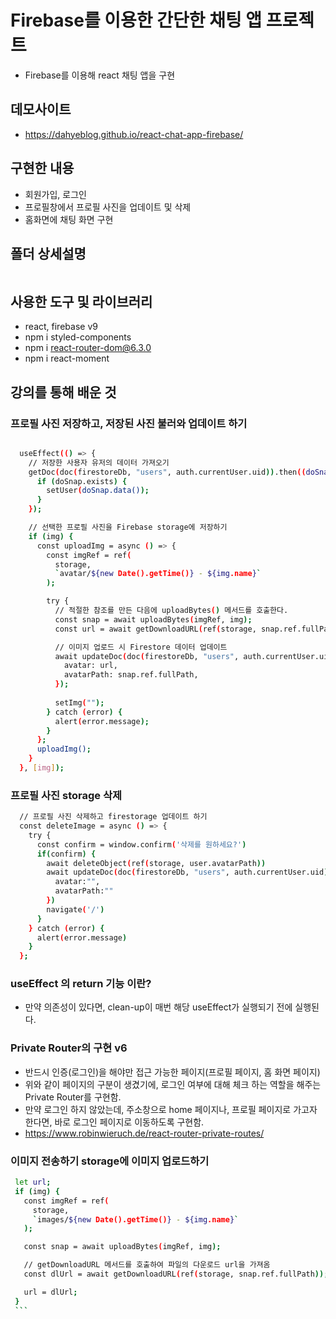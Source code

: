 # Firebase를 이용한 간단한 채팅 앱 프로젝트
-  Firebase를 이용해 react 채팅 앱을 구현

## 데모사이트
- https://dahyeblog.github.io/react-chat-app-firebase/

## 구현한 내용
- 회원가입, 로그인
- 프로필창에서 프로필 사진을 업데이트 및 삭제
- 홈화면에 채팅 화면 구현

## 폴더 상세설명
```bash 

```

## 사용한 도구 및 라이브러리
- react, firebase v9
- npm i styled-components
- npm i react-router-dom@6.3.0
- npm i react-moment


## 강의를 통해 배운 것
### 프로필 사진 저장하고, 저장된 사진 불러와 업데이트 하기
```bash 

  useEffect(() => {
    // 저장한 사용자 유저의 데이터 가져오기
    getDoc(doc(firestoreDb, "users", auth.currentUser.uid)).then((doSnap) => {
      if (doSnap.exists) {
        setUser(doSnap.data());
      }
    });

    // 선택한 프로필 사진을 Firebase storage에 저장하기
    if (img) {
      const uploadImg = async () => {
        const imgRef = ref(
          storage,
          `avatar/${new Date().getTime()} - ${img.name}`
        );

        try {
          // 적절한 참조를 만든 다음에 uploadBytes() 메서드를 호출한다.
          const snap = await uploadBytes(imgRef, img);
          const url = await getDownloadURL(ref(storage, snap.ref.fullPath));

          // 이미지 업로드 시 Firestore 데이터 업데이트
          await updateDoc(doc(firestoreDb, "users", auth.currentUser.uid), {
            avatar: url,
            avatarPath: snap.ref.fullPath,
          });
          
          setImg("");
        } catch (error) {
          alert(error.message);
        }
      };
      uploadImg();
    }
  }, [img]);

  ```

### 프로필 사진 storage 삭제
```bash
  // 프로필 사진 삭제하고 firestorage 업데이트 하기
  const deleteImage = async () => {
    try {
      const confirm = window.confirm('삭제를 원하세요?')
      if(confirm) {
        await deleteObject(ref(storage, user.avatarPath))
        await updateDoc(doc(firestoreDb, "users", auth.currentUser.uid), {
          avatar:"",
          avatarPath:""
        })
        navigate('/')
      }
    } catch (error) {
      alert(error.message)
    }
  };
```

### useEffect 의 return 기능 이란?
-  만약 의존성이 있다면, clean-up이 매번 해당 useEffect가 실행되기 전에 실행된다. 

### Private Router의 구현 v6
- 반드시 인증(로그인)을 해야만 접근 가능한 페이지(프로필 페이지, 홈 화면 페이지)
- 위와 같이 페이지의 구분이 생겼기에, 로그인 여부에 대해 체크 하는 역할을 해주는 Private Router를 구현함. 
- 만약 로그인 하지 않았는데, 주소창으로 home 페이지나, 프로필 페이지로 가고자 한다면, 바로 로그인 페이지로 이동하도록 구현함.
- https://www.robinwieruch.de/react-router-private-routes/


### 이미지 전송하기 storage에 이미지 업로드하기
   ```bash
    let url;
    if (img) {
      const imgRef = ref(
        storage,
        `images/${new Date().getTime()} - ${img.name}`
      );

      const snap = await uploadBytes(imgRef, img);

      // getDownloadURL 메서드를 호출하여 파일의 다운로드 url을 가져옴
      const dlUrl = await getDownloadURL(ref(storage, snap.ref.fullPath));

      url = dlUrl;
    }
    ```

